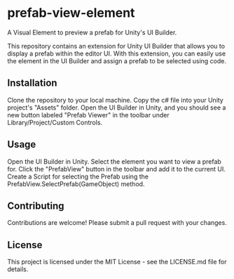 # prefab-view-element
A Visual Element to preview a prefab for Unity's UI Builder.

This repository contains an extension for Unity UI Builder that allows you to display a prefab within the editor UI. With this extension, you can easily use the element in the UI Builder and assign a prefab to be selected using code.

## Installation

Clone the repository to your local machine.
Copy the c# file into your Unity project's "Assets" folder.
Open the UI Builder in Unity, and you should see a new button labeled "Prefab Viewer" in the toolbar under Library/Project/Custom Controls.

## Usage

Open the UI Builder in Unity.
Select the element you want to view a prefab for.
Click the "PrefabView" button in the toolbar and add it to the current UI.
Create a Script for selecting the Prefab using the PrefabView.SelectPrefab(GameObject) method.


## Contributing

Contributions are welcome! Please submit a pull request with your changes.

## License

This project is licensed under the MIT License - see the LICENSE.md file for details.